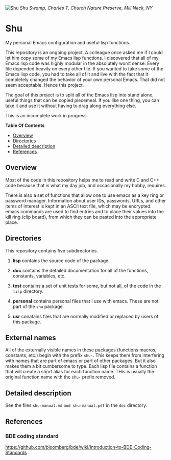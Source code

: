 ![Shu](https://raw.github.com/codesinger/shu/master/doc/shu-2011-l.png)
*Shu Swamp, Charles T. Church Nature Preserve, Mill Neck, NY*
# Shu #
My personal Emacs configuration and useful lisp functions.

This repository is an ongoing project.  A colleague once asked me if I could let him
copy some of my Emacs lisp functions.  I discovered that all of my Emacs lisp code
was highly modular in the absolutely worst sense: Every file depended heavily on every
other file.  If you wanted to take some of the Emacs lisp code, you had to take all
of it and live with the fact that it completely changed the behavior of your own
personal Emacs.  That did not seem acceptable.  Hence this project.

The goal of this project is to split all of the Emacs lisp into stand alone, useful
things that can be copied piecemeal.  If you like one thing, you can take it and use
it without having to drag along everything else.

This is an incomplete work in progress.


**Table Of Contents**

* [Overview](#overview)
* [Directories](#directories)
* [Detailed description](#detaileddescription)
* [References](#references)


## Overview ##

Most of the code in this repository helps me to read and write C and C++ code
because that is what my day job, and occasionally my hobby, requires.

There is also a set of functions that allow one to use emacs as a key ring or
password manager.  Information about user IDs, passwords, URLs, and other items of
interest is kept in an ASCII text file, which may be encrypted.  emacs commands are
used to find entries and to place their values into the kill ring (clip board), from
which they can be pasted into the appropriate place.

## Directories ##

This repository contains five subdirectories.

 1. **lisp** contains the source code of the package

 2. **doc** contains the detailed documentation for all of the functions, constants,
    variables, etc.

 2. **test** contains a set of unit tests for some, but not all, of the code in the
   `lisp` directory.

 3. **personal** contains personal files that I use with emacs.  These are not part
    of the `shu` package.

 4. **usr** conatains files that are normally modified or replaced by users of this
   package.

## External names ##

All of the externally visible names in these packages (functions macros, constants,
etc.) begin with the prefix `shu-`.  This keeps them from interfering with names
that are part of emacs or part of other packages.  But it also makes them a bit
cumbersome to type.  Each lisp file contains a function that will create a short
alias for each function name.  THis is usually the original function name with the
`shu-` prefix removed.


## Detailed description <a name=detaileddescription></a>


See the files `shu-manual.md` `and shu-manual.pdf` in the `doc` directory.


## References ##


### BDE coding standard ###


<https://github.com/bloomberg/bde/wiki/Introduction-to-BDE-Coding-Standards>

